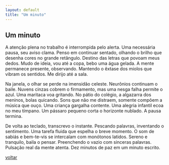 ```yaml
---
layout: default
title: "Um minuto"
--- 
```


## Um minuto

A atenção plena no trabalho é interrompida pelo alerta. Uma necessária pausa, seu aviso clama. Penso em continuar sentado, olhando o brilho que desenha cores no grande retângulo. Destino das letras que povoam meus dedos. Mudo de ideia, vou até a copa, bebo uma água gelada. A mente permanece presente, observando. Mantendo o êxtase dos miolos que vibram os sentidos. Me dirijo até a sala.

Na janela, o olhar se perde na imensidão celeste. Neurônios continuam o baile. Nuvens cinzas cobrem o firmamento, mas uma nesga falha permite o azul. Uma maritaca voa gritando. No pátio do colégio, a algazarra dos meninos, bolas quicando. Sons que não me distraem, somente compõem a música que ouço. Uma criança gargalha contente. Uma alegria infantil ecoa no meu tímpano. Um pássaro pequeno corta o horizonte nublado. A pausa termina.

De volta ao teclado, transcrevo o instante. Pescando palavras, inventando o sentimento. Uma tarefa fluida que espelha o breve momento. O som de sabiás e bem-te-vis se intercalam com monótonos latidos. Sereno e tranquilo, baila o pensar. Preenchendo o vazio com sinceras palavras. Pulsação real da mente atenta. Dez minutos de paz em um minuto escrito.

[voltar](./)